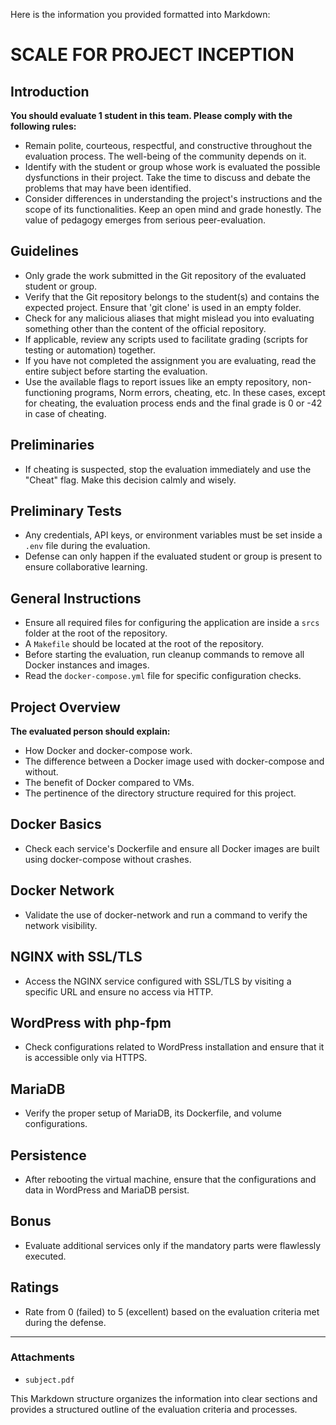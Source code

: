 Here is the information you provided formatted into Markdown:

# SCALE FOR PROJECT INCEPTION

## Introduction

**You should evaluate 1 student in this team. Please comply with the following rules:**

- Remain polite, courteous, respectful, and constructive throughout the evaluation process. The well-being of the community depends on it.
- Identify with the student or group whose work is evaluated the possible dysfunctions in their project. Take the time to discuss and debate the problems that may have been identified.
- Consider differences in understanding the project's instructions and the scope of its functionalities. Keep an open mind and grade honestly. The value of pedagogy emerges from serious peer-evaluation.

## Guidelines

- Only grade the work submitted in the Git repository of the evaluated student or group.
- Verify that the Git repository belongs to the student(s) and contains the expected project. Ensure that 'git clone' is used in an empty folder.
- Check for any malicious aliases that might mislead you into evaluating something other than the content of the official repository.
- If applicable, review any scripts used to facilitate grading (scripts for testing or automation) together.
- If you have not completed the assignment you are evaluating, read the entire subject before starting the evaluation.
- Use the available flags to report issues like an empty repository, non-functioning programs, Norm errors, cheating, etc. In these cases, except for cheating, the evaluation process ends and the final grade is 0 or -42 in case of cheating.

## Preliminaries

- If cheating is suspected, stop the evaluation immediately and use the "Cheat" flag. Make this decision calmly and wisely.

## Preliminary Tests

- Any credentials, API keys, or environment variables must be set inside a `.env` file during the evaluation.
- Defense can only happen if the evaluated student or group is present to ensure collaborative learning.

## General Instructions

- Ensure all required files for configuring the application are inside a `srcs` folder at the root of the repository.
- A `Makefile` should be located at the root of the repository.
- Before starting the evaluation, run cleanup commands to remove all Docker instances and images.
- Read the `docker-compose.yml` file for specific configuration checks.

## Project Overview

**The evaluated person should explain:**

- How Docker and docker-compose work.
- The difference between a Docker image used with docker-compose and without.
- The benefit of Docker compared to VMs.
- The pertinence of the directory structure required for this project.

## Docker Basics

- Check each service's Dockerfile and ensure all Docker images are built using docker-compose without crashes.

## Docker Network

- Validate the use of docker-network and run a command to verify the network visibility.

## NGINX with SSL/TLS

- Access the NGINX service configured with SSL/TLS by visiting a specific URL and ensure no access via HTTP.

## WordPress with php-fpm

- Check configurations related to WordPress installation and ensure that it is accessible only via HTTPS.

## MariaDB

- Verify the proper setup of MariaDB, its Dockerfile, and volume configurations.

## Persistence

- After rebooting the virtual machine, ensure that the configurations and data in WordPress and MariaDB persist.

## Bonus

- Evaluate additional services only if the mandatory parts were flawlessly executed.

## Ratings

- Rate from 0 (failed) to 5 (excellent) based on the evaluation criteria met during the defense.

---

### Attachments

- `subject.pdf`

This Markdown structure organizes the information into clear sections and provides a structured outline of the evaluation criteria and processes.

